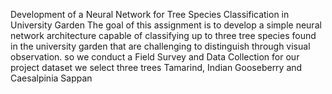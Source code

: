 Development of a Neural Network for Tree Species Classification in University Garden The goal of this assignment is to develop a simple neural network architecture capable of classifying up to three tree species found in the university garden that are challenging to distinguish through visual observation. so we conduct a Field Survey and Data Collection for our project dataset we select three trees Tamarind, Indian Gooseberry and Caesalpinia Sappan
